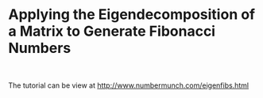 # Applying the Eigendecomposition of a Matrix to Generate Fibonacci Numbers

<br> 

The tutorial can be view at <http://www.numbermunch.com/eigenfibs.html>


